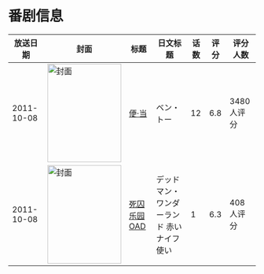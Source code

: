 # 番剧信息

|放送日期|封面|标题|日文标题|话数|评分|评分人数|
|---|---|---|---|---|---|---|
|2011-10-08|<img src="//lain.bgm.tv/pic/cover/c/b2/ac/19540_k1ctE.jpg" alt="封面" style="width:150px;height:200px;object-fit:cover;">|[便·当](https://bangumi.tv/subject/19540)|ベン・トー|12|6.8|3480人评分|
|2011-10-08|<img src="//lain.bgm.tv/pic/cover/c/c5/d0/24161_xKZcz.jpg" alt="封面" style="width:150px;height:200px;object-fit:cover;">|[死囚乐园 OAD](https://bangumi.tv/subject/24161)|デッドマン・ワンダーランド 赤いナイフ使い|1|6.3|408人评分|
